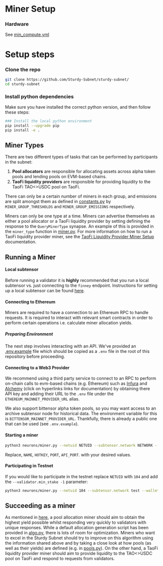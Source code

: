 # Miner Setup

### Hardware

See [min_compute.yml](../min_compute.yml)

# Setup steps

### Clone the repo
```bash
git clone https://github.com/Sturdy-Subnet/sturdy-subnet/
cd sturdy-subnet
```

### Install python dependencies
Make sure you have installed the correct python version, and then follow these steps:

```bash
### Install the local python environment
pip install --upgrade pip
pip install -e .
```
## Miner Types

There are two different types of tasks that can be performed by participants in the subnet:
1. **Pool allocators** are responsible for allocating assets across alpha token pools and lending pools on EVM-based chains.
2. **TaoFi liquidity providers** are responsible for providing liquidity to the TaoFi TAO<>USDC pool on TaoFi. 

There can only be a certain number of miners in each group, and emissions are split amongst them as defined in [constants.py](../sturdy/constants.py) by `MINER_GROUP_THRESHOLDS` and `MINER_GROUP_EMISSIONS` respectively.

Miners can only be one type at a time. Miners can advertise themselves as either a pool allocator or a TaoFi liquidity provider by setting defining the response to the `QueryMinerType` synapse.
An example of this is provided in the `miner_type` function in [miner.py](../sturdy/base/miner.py). For more information on how to run a TaoFi liquidity provider miner, see the [TaoFi Liquidity Provider Miner Setup](taofi_lp.md) documentation.

## Running a Miner

#### Local subtensor
Before running a validator it is **highly** recommended that you run a local subtensor vs. just connecting to the `finney` endpoint. Instructions for setting up a local subtensor can be found [here](https://github.com/opentensor/subtensor/blob/main/docs/running-subtensor-locally.md).

#### Connecting to Ethereum
Miners are required to have a connection to an Ethereum RPC to handle requests. It is required to interact with relevant smart contracts in order to perform certain operations i.e. calculate miner allocation yields.

##### Preparing Environment
The next step involves interacting with an API. We've provided an [.env.example](../.env.example) file which should be copied as a `.env` file in the root of this repository before proceeding.

#### Connecting to a Web3 Provider
We recommend using a third party service to connect to an RPC to perform on-chain calls to evm-based chains (e.g. Ethereum) such as [Infura](https://docs.infura.io/dashboard/create-api) and [Alchemy](https://docs.alchemy.com/docs/alchemy-quickstart-guide#1key-create-an-alchemy-api-key) (click on hyperlinks links for documentation) by obtaining there API key and adding their URL to the `.env` file under the `ETHEREUM_MAINNET_PROVIDER_URL` alias.


We also support bittensor alpha token pools, so you may want access to an archive subtensor node for historical data. The environment variable for this is `BITTENSOR_MAINNET_PROVIDER_URL`. Thankfully, there is already a public one that can be used (see `.env.example`).

#### Starting a miner

```bash
python3 neurons/miner.py --netuid NETUID --subtensor.network NETWORK --wallet.name NAME --wallet.hotkey HOTKEY --logging.debug --axon.port PORT
```

Replace, `NAME`, `HOTKEY`, `PORT`, `API_PORT`. with your desired values.

#### Participating in Testnet
If you would like to participate in the testnet replace `NETUID` with `104` and add the `--validator.min_stake -1` parameter:

```bash
python3 neurons/miner.py --netuid 104 --subtensor.network test --wallet.name NAME --wallet.hotkey HOTKEY --logging.debug --axon.port PORT --validator.min_stake -1
```

## Succeeding as a miner
As mentioned in [here](../README.md#subnet-overview), a pool allocation miner should aim to obtain the highest yield possible whilst responding very quickly to validators with unique responses. While a default allocation generation script has been provided in [algo.py](../sturdy/algo.py), there is lots of room for optimization. Miners who want to excel in the Sturdy Subnet should try to improve on this algorithm using the information shared above and by taking a close look at how pools (as well as their yields) are defined (e.g. in [pools.py](../sturdy/pools.py)). On the other hand, a TaoFi liquidity provider miner should aim to provide liquidity to the TAO<>USDC pool on TaoFi and respond to requests from validators.